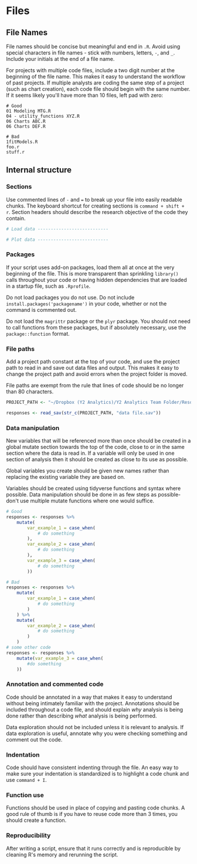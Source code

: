 # Files

## File Names

File names should be concise but meaningful and end in `.R`. Avoid using special characters in file names - stick with numbers, letters, `-`, and `_`. Include your initials at the end of a file name. 

For projects with multiple code files, include a two digit number at the beginning of the file name. This makes it easy to understand the workflow of past projects. If multiple analysts are coding the same step of a project (such as chart creation), each code file should begin with the same number. If it seems likely you'll have more than 10 files, left pad with zero:

    # Good
    01 Modeling MTG.R
    04 - utility_functions XYZ.R
    06 Charts ABC.R
    06 Charts DEF.R

    # Bad
    1fitModels.R
    foo.r
    stuff.r

## Internal structure 

### Sections

Use commented lines of `-` and `=` to break up your file into easily readable 
chunks. The keyboard shortcut for creating sections is `command + shift + r`. Section headers should describe the research objective of the code they contain.


```r
# Load data ---------------------------

# Plot data ---------------------------
```

### Packages

If your script uses add-on packages, load them all at once at the very 
beginning of the file. This is more transparent than sprinkling `library()` 
calls throughout your code or having hidden dependencies that are loaded in a 
startup file, such as `.Rprofile`.

Do not load packages you do not use. Do not include `install.packages('packagename')` in your code, whether or not the command is commented out. 

Do not load the `magrittr` package or the `plyr` package. You should not need to call functions from these packages, but if absolutely necessary, use the `package::function` format. 

### File paths

Add a project path constant at the top of your code, and use the project path to read in and save out data files and output. This makes it easy to change the project path and avoid errors when the project folder is moved. 

File paths are exempt from the rule that lines of code should be no longer than 80 characters.


```r
PROJECT_PATH <- "~/Dropbox (Y2 Analytics)/Y2 Analytics Team Folder/Resources/Coding Standards/"

responses <- read_sav(str_c(PROJECT_PATH, "data file.sav"))
```

### Data manipulation

New variables that will be referenced more than once should be created in a global mutate section towards the top of the code, close to or in the same section where the data is read in.  If a variable will only be used in one section of analysis then it should be created as close to its use as possible. 

Global variables you create should be given new names rather than replacing the existing variable they are based on. 

Variables should be created using tidyverse functions and syntax where possible. Data manipulation should be done in as few steps as possible-don't use multiple mutate functions where one would suffice. 


```r
# Good
responses <- responses %>% 
    mutate(
        var_example_1 = case_when(
            # do something
        ),
        var_example_2 = case_when(
            # do something
        ),
        var_example_3 = case_when(
            # do something
        ))

# Bad
responses <- responses %>% 
    mutate(
        var_example_1 = case_when(
            # do something
        )
    ) %>% 
    mutate(
        var_example_2 = case_when(
            # do something
        )
    )
# some other code
responses <- responses %>% 
    mutate(var_example_3 = case_when(
        #do something
    ))
```

### Annotation and commented code

Code should be annotated in a way that makes it easy to understand without being intimately familiar with the project. Annotations should be included throughout a code file, and should explain *why* analysis is being done rather than describing *what* analysis is being performed.

Data exploration should not be included unless it is relevant to analysis. If data exploration is useful, annotate why you were checking something and comment out the code.

### Indentation

Code should have consistent indenting through the file. An easy way to make sure your indentation is standardized is to highlight a code chunk and use `command + I`. 

### Function use

Functions should be used in place of copying and pasting code chunks. A good rule of thumb is if you have to reuse code more than 3 times, you should create a function.

### Reproducibility 

After writing a script, ensure that it runs correctly and is reproducible by cleaning R's memory and rerunning the script.
